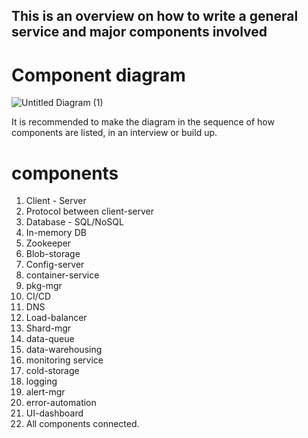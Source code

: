 ## This is an overview on how to write a general service and major components involved

# Component diagram
![Untitled Diagram (1)](https://user-images.githubusercontent.com/25270515/185761467-e719a1f2-4497-4c07-a088-5d76b428292f.jpg)

It is recommended to make the diagram in the sequence of how components are listed, in an interview or build up. 

# components
1. Client - Server
2. Protocol between client-server 
3. Database - SQL/NoSQL
4. In-memory DB
5. Zookeeper
6. Blob-storage
7. Config-server
8. container-service
9. pkg-mgr
10. CI/CD
11. DNS
12. Load-balancer
13. Shard-mgr
14. data-queue
15. data-warehousing 
16. monitoring service
17. cold-storage
18. logging
19. alert-mgr
20. error-automation
21. UI-dashboard
22. All components connected. 